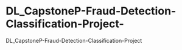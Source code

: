 # DL_CapstoneP-Fraud-Detection-Classification-Project-
DL_CapstoneP-Fraud-Detection-Classification-Project 
